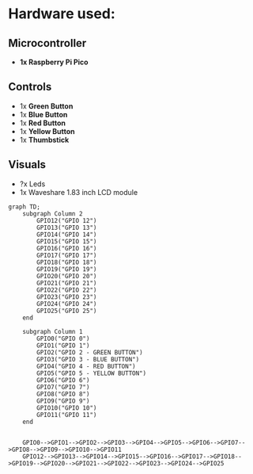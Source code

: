 # Hardware used:

## Microcontroller
- **1x Raspberry Pi Pico**

## Controls
- 1x **Green Button**
- 1x **Blue Button**
- 1x **Red Button**
- 1x **Yellow Button**
- 1x **Thumbstick**

## Visuals
- ?x Leds
- 1x Waveshare 1.83 inch LCD module


```mermaid
graph TD;
    subgraph Column 2
        GPIO12("GPIO 12")
        GPIO13("GPIO 13")
        GPIO14("GPIO 14")
        GPIO15("GPIO 15")
        GPIO16("GPIO 16")
        GPIO17("GPIO 17")
        GPIO18("GPIO 18")
        GPIO19("GPIO 19")
        GPIO20("GPIO 20")
        GPIO21("GPIO 21")
        GPIO22("GPIO 22")
        GPIO23("GPIO 23")
        GPIO24("GPIO 24")
        GPIO25("GPIO 25")
    end

    subgraph Column 1
        GPIO0("GPIO 0")
        GPIO1("GPIO 1")
        GPIO2("GPIO 2 - GREEN BUTTON")
        GPIO3("GPIO 3 - BLUE BUTTON")
        GPIO4("GPIO 4 - RED BUTTON")
        GPIO5("GPIO 5 - YELLOW BUTTON")
        GPIO6("GPIO 6")
        GPIO7("GPIO 7")
        GPIO8("GPIO 8")
        GPIO9("GPIO 9")
        GPIO10("GPIO 10")
        GPIO11("GPIO 11")
    end


    GPIO0-->GPIO1-->GPIO2-->GPIO3-->GPIO4-->GPIO5-->GPIO6-->GPIO7-->GPIO8-->GPIO9-->GPIO10-->GPIO11
    GPIO12-->GPIO13-->GPIO14-->GPIO15-->GPIO16-->GPIO17-->GPIO18-->GPIO19-->GPIO20-->GPIO21-->GPIO22-->GPIO23-->GPIO24-->GPIO25
